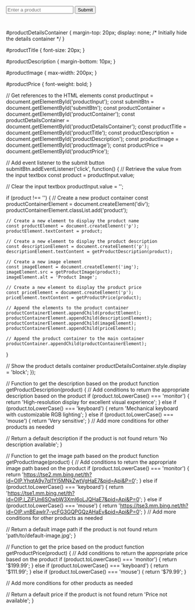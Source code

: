 <!DOCTYPE html>
<html lang="en">
<head>
    <meta charset="UTF-8">
    <meta http-equiv="X-UA-Compatible" content="IE=edge">
    <meta name="viewport" content="width=device-width, initial-scale=1.0">
    <title>Document</title>
    <link rel="stylesheet" type="text/css" href="three.css">
</head>
<body>
<input type="text" id="productInput" placeholder="Enter a product">
<button id="submitBtn">Submit</button>

<div id="productContainer"></div>

<div id="productDetailsContainer">
  <h2 id="productTitle"></h2>
  <p id="productDescription"></p>
  <img id="productImage" src="" >
  <p id="productPrice"></p>
</div>
<script src="three.js"></script>
</body>
</html>


#productDetailsContainer {
    margin-top: 20px;
    display: none; /* Initially hide the details container */
  }
  
  #productTitle {
    font-size: 20px;
  }
  
  #productDescription {
    margin-bottom: 10px;
  }
  
  #productImage {
    max-width: 200px;
  }
  
  #productPrice {
    font-weight: bold;
  }
  
  
  
  
  
  
  
  
  
  // Get references to the HTML elements
const productInput = document.getElementById('productInput');
const submitBtn = document.getElementById('submitBtn');
const productContainer = document.getElementById('productContainer');
const productDetailsContainer = document.getElementById('productDetailsContainer');
const productTitle = document.getElementById('productTitle');
const productDescription = document.getElementById('productDescription');
const productImage = document.getElementById('productImage');
const productPrice = document.getElementById('productPrice');

// Add event listener to the submit button
submitBtn.addEventListener('click', function() {
  // Retrieve the value from the input textbox
  const product = productInput.value;

  // Clear the input textbox
  productInput.value = '';

  if (product !== '') {
    // Create a new product container
    const productContainerElement = document.createElement('div');
    productContainerElement.classList.add('product');

    // Create a new element to display the product name
    const productElement = document.createElement('p');
    productElement.textContent = product;

    // Create a new element to display the product description
    const descriptionElement = document.createElement('p');
    descriptionElement.textContent = getProductDescription(product);

    // Create a new image element
    const imageElement = document.createElement('img');
    imageElement.src = getProductImage(product);
    imageElement.alt = 'Product Image';

    // Create a new element to display the product price
    const priceElement = document.createElement('p');
    priceElement.textContent = getProductPrice(product);

    // Append the elements to the product container
    productContainerElement.appendChild(productElement);
    productContainerElement.appendChild(descriptionElement);
    productContainerElement.appendChild(imageElement);
    productContainerElement.appendChild(priceElement);

    // Append the product container to the main container
    productContainer.appendChild(productContainerElement);
  }

  // Show the product details container
  productDetailsContainer.style.display = 'block';
});

// Function to get the description based on the product
function getProductDescription(product) {
  // Add conditions to return the appropriate description based on the product
  if (product.toLowerCase() === 'monitor') 
  {
    return 'High-resolution display for excellent visual experience';
  } else if (product.toLowerCase() === 'keyboard') {
    return 'Mechanical keyboard with customizable RGB lighting';
  }
  else if (product.toLowerCase() === 'mouse') {
    return 'Very sensitive';
  }
  // Add more conditions for other products as needed

  // Return a default description if the product is not found
  return 'No description available';
}

// Function to get the image path based on the product
function getProductImage(product) {
  // Add conditions to return the appropriate image path based on the product
  if (product.toLowerCase() === 'monitor') {
    return 'https://tse2.mm.bing.net/th?id=OIP.YhqtA9y7ql1Yl5MNkZwtVgHaE7&pid=Api&P=0';
  } else if (product.toLowerCase() === 'keyboard') {
    return 'https://tse1.mm.bing.net/th?id=OIP.l_ZjFUn6SOwbW3XmI6oLJQHaE7&pid=Api&P=0';
  }
  else if (product.toLowerCase() === 'mouse') {
    return 'https://tse3.mm.bing.net/th?id=OIP.vnBEawlr7-ycFG3GQPGQzAHaEv&pid=Api&P=0';
  }
  // Add more conditions for other products as needed

  // Return a default image path if the product is not found
  return 'path/to/default-image.jpg';
}

// Function to get the price based on the product
function getProductPrice(product) {
  // Add conditions to return the appropriate price based on the product
  if (product.toLowerCase() === 'monitor') {
    return '$199.99';
  } else if (product.toLowerCase() === 'keyboard') {
    return '$111.99';
  }
  else if (product.toLowerCase() === 'mouse') {
    return '$79.99';
  }
  
  // Add more conditions for other products as needed

  // Return a default price if the product is not found
  return 'Price not available';
}
